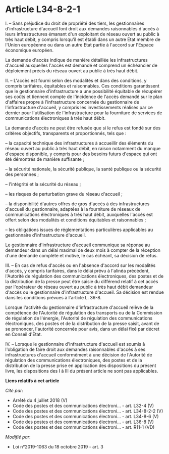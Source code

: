 # Article L34-8-2-1

I. – Sans préjudice du droit de propriété des tiers, les gestionnaires d'infrastructure d'accueil font droit aux demandes
raisonnables d'accès à leurs infrastructures émanant d'un exploitant de réseau ouvert au public à très haut débit, y compris
lorsqu'il est établi dans un autre Etat membre de l'Union européenne ou dans un autre Etat partie à l'accord sur l'Espace
économique européen.

La demande d'accès indique de manière détaillée les infrastructures d'accueil auxquelles l'accès est demandé et comprend un
échéancier de déploiement précis du réseau ouvert au public à très haut débit.

II. – L'accès est fourni selon des modalités et dans des conditions, y compris tarifaires, équitables et raisonnables. Ces
conditions garantissent que le gestionnaire d'infrastructure a une possibilité équitable de récupérer ses coûts et tiennent
compte de l'incidence de l'accès demandé sur le plan d'affaires propre à l'infrastructure concernée du gestionnaire de
l'infrastructure d'accueil, y compris les investissements réalisés par ce dernier pour l'utilisation de l'infrastructure pour
la fourniture de services de communications électroniques à très haut débit.

La demande d'accès ne peut être refusée que si le refus est fondé sur des critères objectifs, transparents et proportionnés,
tels que :

– la capacité technique des infrastructures à accueillir des éléments du réseau ouvert au public à très haut débit, en raison
notamment du manque d'espace disponible, y compris pour des besoins futurs d'espace qui ont été démontrés de manière
suffisante ;

– la sécurité nationale, la sécurité publique, la santé publique ou la sécurité des personnes ;

– l'intégrité et la sécurité du réseau ;

– les risques de perturbation grave du réseau d'accueil ;

– la disponibilité d'autres offres de gros d'accès à des infrastructures d'accueil du gestionnaire, adaptées à la fourniture
de réseaux de communications électroniques à très haut débit, auxquelles l'accès est offert selon des modalités et conditions
équitables et raisonnables ;

– les obligations issues de réglementations particulières applicables au gestionnaire d'infrastructure d'accueil.

Le gestionnaire d'infrastructure d'accueil communique sa réponse au demandeur dans un délai maximal de deux mois à compter de
la réception d'une demande complète et motive, le cas échéant, sa décision de refus.

III. – En cas de refus d'accès ou en l'absence d'accord sur les modalités d'accès, y compris tarifaires, dans le délai prévu
à l'alinéa précédent, l'Autorité de régulation des communications électroniques, des postes et de la distribution de la
presse peut être saisie du différend relatif à cet accès par l'opérateur de réseau ouvert au public à très haut débit
demandeur d'accès ou le gestionnaire d'infrastructure d'accueil. Sa décision est rendue dans les conditions prévues à
l'article L. 36-8.

Lorsque l'activité du gestionnaire d'infrastructure d'accueil relève de la compétence de l'Autorité de régulation des
transports ou de la Commission de régulation de l'énergie, l'Autorité de régulation des communications électroniques, des
postes et de la distribution de la presse saisit, avant de se prononcer, l'autorité concernée pour avis, dans un délai fixé
par décret en Conseil d'Etat.

IV. – Lorsque le gestionnaire d'infrastructure d'accueil est soumis à l'obligation de faire droit aux demandes raisonnables
d'accès à ses infrastructures d'accueil conformément à une décision de l'Autorité de régulation des communications
électroniques, des postes et de la distribution de la presse prise en application des dispositions du présent livre, les
dispositions des I à III du présent article ne sont pas applicables.

**Liens relatifs à cet article**

_Cité par_:

  - Arrêté du 4 juillet 2018 (V)
  - Code des postes et des communications électroni... - art. L32-4 (V)
  - Code des postes et des communications électroni... - art. L34-8-2-2 (V)
  - Code des postes et des communications électroni... - art. L34-8-6 (V)
  - Code des postes et des communications électroni... - art. L36-8 (V)
  - Code des postes et des communications électroni... - art. R11-1 (VD)

_Modifié par_:

  - Loi n°2019-1063 du 18 octobre 2019 - art. 3
